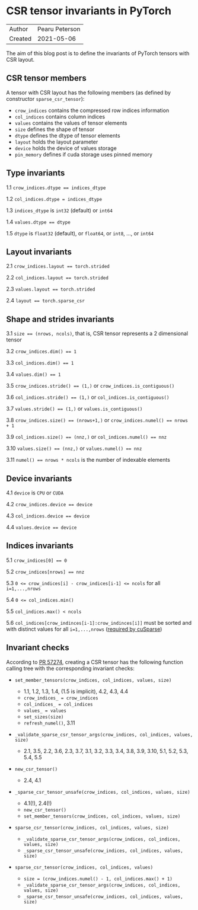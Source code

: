 # CSR tensor invariants in PyTorch

|            |                 |
| ---------- | --------------- |
| Author     | Pearu Peterson  |
| Created    | 2021-05-06      |

The aim of this blog post is to define the invariants of PyTorch tensors with CSR layout.

## CSR tensor members

A tensor with CSR layout has the following members (as defined by constructor `sparse_csr_tensor`):
- `crow_indices` contains the compressed row indices information
- `col_indices` contains column indices
- `values` contains the values of tensor elements
- `size` defines the shape of tensor
- `dtype` defines the dtype of tensor elements
- `layout` holds the layout parameter
- `device` holds the device of values storage
- `pin_memory` defines if cuda storage uses pinned memory

## Type invariants

1.1 `crow_indices.dtype == indices_dtype`

1.2 `col_indices.dtype = indices_dtype`

1.3 `indices_dtype` is `int32` (default) or `int64`

1.4 `values.dtype == dtype`

1.5 `dtype` is `float32` (default), or `float64`, or `int8`, ..., or `int64`

## Layout invariants

2.1 `crow_indices.layout == torch.strided`

2.2 `col_indices.layout == torch.strided`

2.3 `values.layout == torch.strided`

2.4 `layout == torch.sparse_csr`

## Shape and strides invariants

3.1 `size == (nrows, ncols)`, that is, CSR tensor represents a 2 dimensional tensor

3.2 `crow_indices.dim() == 1`

3.3 `col_indices.dim() == 1`

3.4 `values.dim() == 1`

3.5 `crow_indices.stride() == (1,)` or `crow_indices.is_contiguous()`

3.6 `col_indices.stride() == (1,)` or `col_indices.is_contiguous()`

3.7 `values.stride() == (1,)` or `values.is_contiguous()`

3.8 `crow_indices.size() == (nrows+1,)` or `crow_indices.numel() == nrows + 1`

3.9 `col_indices.size() == (nnz,)` or `col_indices.numel() == nnz`

3.10 `values.size() == (nnz,)` or `values.numel() == nnz`

3.11 `numel() == nrows * ncols` is the number of indexable elements

## Device invariants

4.1 `device` is `CPU` or `CUDA`

4.2 `crow_indices.device == device`

4.3 `col_indices.device == device`

4.4 `values.device == device`

## Indices invariants

5.1 `crow_indices[0] == 0`

5.2 `crow_indices[nrows] == nnz`

5.3 `0 <= crow_indices[i] - crow_indices[i-1] <= ncols` for all `i=1,...,nrows`

5.4 `0 <= col_indices.min()`

5.5 `col_indices.max() < ncols`

5.6 `col_indices[crow_indinces[i-1]:crow_indinces[i]]` must be sorted and with distinct values for all `i=1,...,nrows` ([required by cuSparse](https://docs.nvidia.com/cuda/cusparse/index.html#csr-format))

## Invariant checks

According to [PR 57274](https://github.com/pytorch/pytorch/pull/57274), creating a CSR tensor has the following function calling tree with the corresponding invariant checks:

- `set_member_tensors(crow_indices, col_indices, values, size)`
  - 1.1, 1.2, 1.3, 1.4, (1.5 is implicit), 4.2, 4.3, 4.4
  - `crow_indices_ = crow_indices`
  - `col_indices_ = col_indices`
  - `values_ = values`
  - `set_sizes(size)`
  - `refresh_numel()`, 3.11

- `_validate_sparse_csr_tensor_args(crow_indices, col_indices, values, size)`
  - 2.1, 3.5, 2.2, 3.6, 2.3, 3.7, 3.1, 3.2, 3.3, 3.4, 3.8, 3.9, 3.10, 5.1, 5.2, 5.3, 5.4, 5.5

- `new_csr_tensor()`
  - 2.4, 4.1

- `_sparse_csr_tensor_unsafe(crow_indices, col_indices, values, size)`
  - 4.1(!), 2.4(!)
  - `new_csr_tensor()`
  - `set_member_tensors(crow_indices, col_indices, values, size)`

- `sparse_csr_tensor(crow_indices, col_indices, values, size)`
  - `_validate_sparse_csr_tensor_args(crow_indices, col_indices, values, size)`
  - `_sparse_csr_tensor_unsafe(crow_indices, col_indices, values, size)`

- `sparse_csr_tensor(crow_indices, col_indices, values)`
  - `size = (crow_indices.numel() - 1, col_indices.max() + 1)`
  - `_validate_sparse_csr_tensor_args(crow_indices, col_indices, values, size)`
  - `_sparse_csr_tensor_unsafe(crow_indices, col_indices, values, size)`
